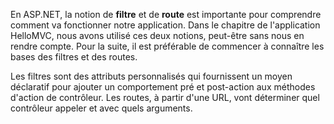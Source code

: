 En ASP.NET, la notion de **filtre** et de **route** est importante pour comprendre comment va fonctionner notre application.
Dans le chapitre de l'application HelloMVC, nous avons utilisé ces deux notions, peut-être sans nous en rendre compte.
Pour la suite, il est préférable de commencer à connaître les bases des filtres et des routes.

Les filtres sont des attributs personnalisés qui fournissent un moyen déclaratif pour ajouter un comportement pré et post-action aux méthodes d'action de contrôleur.
Les routes, à partir d'une URL, vont déterminer quel contrôleur appeler et avec quels arguments.